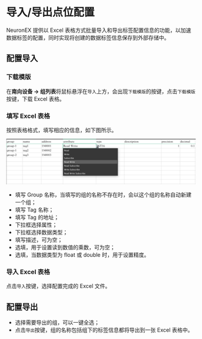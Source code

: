 # 导入/导出点位配置

NeuronEX 提供以 Excel 表格方式批量导入和导出标签配置信息的功能，以加速数据标签的配置，同时实现将创建的数据标签信息保存到外部存储中。

## 配置导入

### 下载模版

在**南向设备 -> 组列表**将鼠标悬浮在`导入`上方，会出现`下载模版`的按键，点击`下载模版`按键，下载 Excel 表格。

### 填写 Excel 表格

按照表格格式，填写相应的信息，如下图所示。

![excel](./_assets/excel.png)

* 填写 Group 名称，当填写的组的名称不存在时，会以这个组的名称自动新建一个组；
* 填写 Tag 名称；
* 填写 Tag 的地址；
* 下拉框选择属性；
* 下拉框选择数据类型；
* 填写描述，可为空；
* 选填，用于设置读到数值的乘数，可为空；
* 选填，当数据类型为 float 或 double 时，用于设置精度。

### 导入 Excel 表格

点击`导入`按键，选择配置完成的 Excel 文件。

## 配置导出

* 选择需要导出的组，可以一键全选；
* 点击`导出`按键，组的名称包括组下的标签信息都将导出到一张 Excel 表格中。
